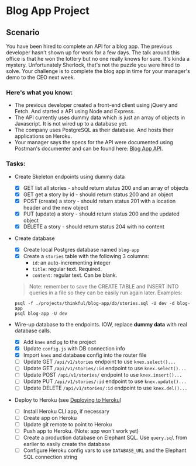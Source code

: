 # Blog App Project

## Scenario
You have been hired to complete an API for a blog app. The previous developer hasn't shown up for work for a few days. The talk around this office is that he won the lottery but no one really knows for sure. It's kinda a mystery. Unfortunately Sherlock, that's not the puzzle you were hired to solve. Your challenge is to complete the blog app in time for your manager's demo to the CEO next week.

### Here's what you know:
- The previous developer created a front-end client using jQuery and Fetch. And started a API using Node and Express.
- The API currently uses dummy data which is just an array of objects in Javascript. It is not wired up to a database yet.
- The company uses PostgreSQL as their database. And hosts their applications on Heroku.
- Your manager says the specs for the API were documented using Postman's documenter and can be found here: [Blog App API](https://documenter.getpostman.com/view/1161985/blog-app/7EBeDoD).

### Tasks: 
- Create Skeleton endpoints using dummy data
  - [x] GET list all stories - should return status 200 and an array of objects
  - [x] GET get a story by id - should return status 200 and an object
  - [x] POST (create) a story - should return status 201 with a location header and the new object
  - [x] PUT (update) a story - should return status 200 and the updated object
  - [x] DELETE a story - should return status 204 with no content

- Create database
  - [x] Create local Postgres database named `blog-app`
  - [x] Create a `stories` table with the following 3 columns:
    - `id`: an auto-incrementing integer
    - `title`: regular text. Required.
    - `content`: regular text. Can be blank.

  > Note: remember to save the CREATE TABLE and INSERT INTO queries in a file so they can be easily run again later. Examples:

      psql -f ./projects/thinkful/blog-app/db/stories.sql -U dev -d blog-app
      psql blog-app -U dev

- Wire-up database to the endpoints. IOW, replace **dummy data** with real database calls.
  - [x] Add `knex` and `pg` to the project
  - [x] Update `config.js` with DB connection info
  - [x] Import `knex` and database config into the router file
  - [ ] Update GET `/api/v1/stories` endpoint to use `knex.select()...`
  - [ ] Update GET `/api/v1/stories/:id` endpoint to use `knex.select()...`
  - [ ] Update POST `/api/v1/stories/` endpoint to use `knex.insert()...`
  - [ ] Update PUT `/api/v1/stories/:id` endpoint to use `knex.update()...`
  - [ ] Update DELETE `/api/v1/stories/:id` endpoint to use `knex.del()...`

- Deploy to Heroku (see [Deploying to Heroku](https://courses.thinkful.com/node-001v5/project/1.3.5))
  - [ ] Install Heroku CLI app, if necessary
  - [ ] Create app on Heroku
  - [ ] Update git remote to point to Heroku
  - [ ] Push app to Heroku. (Note: app won't work yet)
  - [ ] Create a production database on Elephant SQL. Use `query.sql` from earlier to easily create the database
  - [ ] Configure Heroku config vars to use `DATABASE_URL` and the Elephant SQL connection string  
